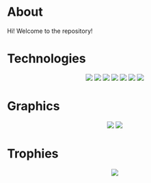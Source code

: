 


# About

Hi! Welcome to the repository! 


# Technologies

<div align="center">
  <img src="https://img.shields.io/badge/PHP-777BB4?style=for-the-badge&logo=php&logoColor=white"/>
  <img src="https://img.shields.io/badge/CSS3-050f2c?style=for-the-badge&logo=css3&logoColor=2dde98"/>
  <img src="https://img.shields.io/badge/Lua-2C2D72?style=for-the-badge&logo=lua&logoColor=white"/>
  <img src="https://img.shields.io/badge/Wordpress-050f2c?style=for-the-badge&logo=wordpress&logoColor=2dde98"/>
  <img src="https://img.shields.io/badge/Wix-000?style=for-the-badge&logo=wix&logoColor=white"/>
  <img src="https://img.shields.io/badge/Hostinger-673DE6?style=for-the-badge&logo=hostinger&logoColor=white"/>
  <img src="https://img.shields.io/badge/Canva-%2300C4CC.svg?&style=for-the-badge&logo=Canva&logoColor=white"/>


</div>


# Graphics

<div align="center">
  <img src="https://github-readme-stats.vercel.app/api?username=divinhaah&show_icons=true&theme=algolia&hide_border=true">
  <img src="https://github-readme-stats.vercel.app/api/top-langs/?username=divinhaah&include_all_commits=true&langs_count=8&theme=algolia&layout=compact&hide_border=true">
</div>


# Trophies

<div align="center">
  <img src="https://github-profile-trophy.vercel.app/?username=divinhaah&theme=algolia&column=4&margin-h=5&margin-w=5&no-frame=true" />
</div>
